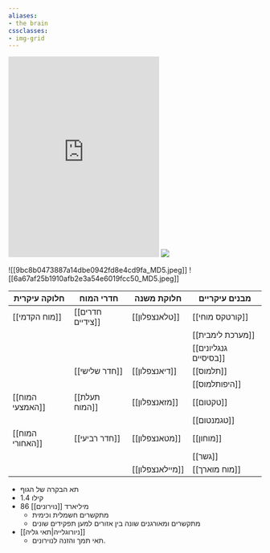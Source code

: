 ```yaml
---
aliases:
- the brain
cssclasses:
- img-grid
---
```


  

<div display="flex" class="sketchfab-embed-wrapper">

  

<iframe title="Whole brain with gross anatomy annotations" frameborder="0" allowfullscreen mozallowfullscreen="true" webkitallowfullscreen="true" allow="autoplay; fullscreen; xr-spatial-tracking" xr-spatial-tracking execution-while-out-of-viewport execution-while-not-rendered web-share height="400px" display:"inline" src="https://sketchfab.com/models/f390b7e894d2446789e5a0b89d4abe8d/embed"> </iframe>
<img src="file:///Users/tomari/Documents/Obsidian%20Vault/Pasted%20image%2020240130221802.png">

</div>

![[9bc8b0473887a14dbe0942fd8e4cd9fa_MD5.jpeg]]
![[6a67af25b1910afb2e3a54e6019fcc50_MD5.jpeg]]

| חלוקה עיקרית    | חדרי המוח        | חלוקת משנה      | מבנים עיקריים         |
| --------------- | ---------------- | --------------- | --------------------- |
| [[מוח הקדמי]]  | [[חדרים צידיים]] | [[טלאנצפלון]]   | [[קורטקס מוחי]]       |
|                 |                  |                 | [[מערכת לימבית]]      |
|                 |                  |                 | [[גנגליונים בסיסיים]] |
|                 | [[חדר שלישי]]    | [[דיאנצפלון]]   | [[תלמוס]]             |
|                 |                  |                 | [[היפותלמוס]]         |
| [[המוח האמצעי]] | [[תעלת המוח]]    | [[מזאנצפלון]]   | [[טקטום]]             |
|                 |                  |                 | [[טגמנטום]]           |
| [[המוח האחורי]] | [[חדר רביעי]]    | [[מטאנצפלון]]   | [[מוחון]]             |
|                 |                  |                 | [[גשר]]               |
|                 |                  | [[מיילאנצפלון]] | [[מוח מוארך]]         | 

- תא הבקרה של הגוף
- 1.4 קילו
- 86 מיליארד [[נוירונים]]
	- מתקשרים חשמלית וכימית
	- מתקשרים ומאורגנים שונה בין אזורים למען תפקידים שונים
- [[ניורוגלייה|תאי גליה]]
	- תאי תמך והזנה לנוירונים.